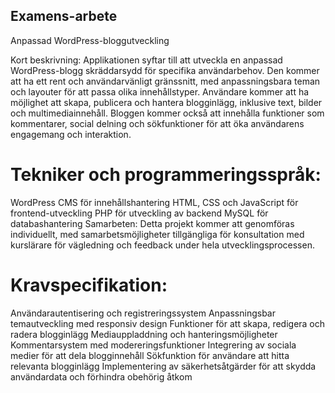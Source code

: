 ##  Examens-arbete

 Anpassad WordPress-bloggutveckling

Kort beskrivning:
Applikationen syftar till att utveckla en anpassad WordPress-blogg skräddarsydd för specifika användarbehov. Den kommer att ha ett rent och användarvänligt gränssnitt, med anpassningsbara teman och layouter för att passa olika innehållstyper. Användare kommer att ha möjlighet att skapa, publicera och hantera blogginlägg, inklusive text, bilder och multimediainnehåll. Bloggen kommer också att innehålla funktioner som kommentarer, social delning och sökfunktioner för att öka användarens engagemang och interaktion.

 # Tekniker och programmeringsspråk:

WordPress CMS för innehållshantering
HTML, CSS och JavaScript för frontend-utveckling
PHP för utveckling av backend
MySQL för databashantering
Samarbeten:
Detta projekt kommer att genomföras individuellt, med samarbetsmöjligheter tillgängliga för konsultation med kurslärare för vägledning och feedback under hela utvecklingsprocessen.

# Kravspecifikation:

Användarautentisering och registreringssystem
Anpassningsbar temautveckling med responsiv design
Funktioner för att skapa, redigera och radera blogginlägg
Mediauppladdning och hanteringsmöjligheter
Kommentarsystem med modereringsfunktioner
Integrering av sociala medier för att dela blogginnehåll
Sökfunktion för användare att hitta relevanta blogginlägg
Implementering av säkerhetsåtgärder för att skydda användardata och förhindra obehörig åtkom
